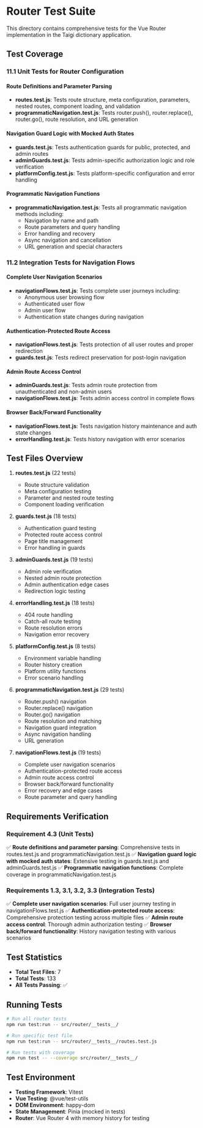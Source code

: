 # Router Test Suite

This directory contains comprehensive tests for the Vue Router implementation in the Taigi dictionary application.

## Test Coverage

### 11.1 Unit Tests for Router Configuration

#### Route Definitions and Parameter Parsing
- **routes.test.js**: Tests route structure, meta configuration, parameters, nested routes, component loading, and validation
- **programmaticNavigation.test.js**: Tests router.push(), router.replace(), router.go(), route resolution, and URL generation

#### Navigation Guard Logic with Mocked Auth States
- **guards.test.js**: Tests authentication guards for public, protected, and admin routes
- **adminGuards.test.js**: Tests admin-specific authorization logic and role verification
- **platformConfig.test.js**: Tests platform-specific configuration and error handling

#### Programmatic Navigation Functions
- **programmaticNavigation.test.js**: Tests all programmatic navigation methods including:
  - Navigation by name and path
  - Route parameters and query handling
  - Error handling and recovery
  - Async navigation and cancellation
  - URL generation and special characters

### 11.2 Integration Tests for Navigation Flows

#### Complete User Navigation Scenarios
- **navigationFlows.test.js**: Tests complete user journeys including:
  - Anonymous user browsing flow
  - Authenticated user flow
  - Admin user flow
  - Authentication state changes during navigation

#### Authentication-Protected Route Access
- **navigationFlows.test.js**: Tests protection of all user routes and proper redirection
- **guards.test.js**: Tests redirect preservation for post-login navigation

#### Admin Route Access Control
- **adminGuards.test.js**: Tests admin route protection from unauthenticated and non-admin users
- **navigationFlows.test.js**: Tests admin access control in complete flows

#### Browser Back/Forward Functionality
- **navigationFlows.test.js**: Tests navigation history maintenance and auth state changes
- **errorHandling.test.js**: Tests history navigation with error scenarios

## Test Files Overview

1. **routes.test.js** (22 tests)
   - Route structure validation
   - Meta configuration testing
   - Parameter and nested route testing
   - Component loading verification

2. **guards.test.js** (18 tests)
   - Authentication guard testing
   - Protected route access control
   - Page title management
   - Error handling in guards

3. **adminGuards.test.js** (19 tests)
   - Admin role verification
   - Nested admin route protection
   - Admin authentication edge cases
   - Redirection logic testing

4. **errorHandling.test.js** (18 tests)
   - 404 route handling
   - Catch-all route testing
   - Route resolution errors
   - Navigation error recovery

5. **platformConfig.test.js** (8 tests)
   - Environment variable handling
   - Router history creation
   - Platform utility functions
   - Error scenario handling

6. **programmaticNavigation.test.js** (29 tests)
   - Router.push() navigation
   - Router.replace() navigation
   - Router.go() navigation
   - Route resolution and matching
   - Navigation guard integration
   - Async navigation handling
   - URL generation

7. **navigationFlows.test.js** (19 tests)
   - Complete user navigation scenarios
   - Authentication-protected route access
   - Admin route access control
   - Browser back/forward functionality
   - Error recovery and edge cases
   - Route parameter and query handling

## Requirements Verification

### Requirement 4.3 (Unit Tests)
✅ **Route definitions and parameter parsing**: Comprehensive tests in routes.test.js and programmaticNavigation.test.js
✅ **Navigation guard logic with mocked auth states**: Extensive testing in guards.test.js and adminGuards.test.js
✅ **Programmatic navigation functions**: Complete coverage in programmaticNavigation.test.js

### Requirements 1.3, 3.1, 3.2, 3.3 (Integration Tests)
✅ **Complete user navigation scenarios**: Full user journey testing in navigationFlows.test.js
✅ **Authentication-protected route access**: Comprehensive protection testing across multiple files
✅ **Admin route access control**: Thorough admin authorization testing
✅ **Browser back/forward functionality**: History navigation testing with various scenarios

## Test Statistics
- **Total Test Files**: 7
- **Total Tests**: 133
- **All Tests Passing**: ✅

## Running Tests

```bash
# Run all router tests
npm run test:run -- src/router/__tests__/

# Run specific test file
npm run test:run -- src/router/__tests__/routes.test.js

# Run tests with coverage
npm run test -- --coverage src/router/__tests__/
```

## Test Environment
- **Testing Framework**: Vitest
- **Vue Testing**: @vue/test-utils
- **DOM Environment**: happy-dom
- **State Management**: Pinia (mocked in tests)
- **Router**: Vue Router 4 with memory history for testing